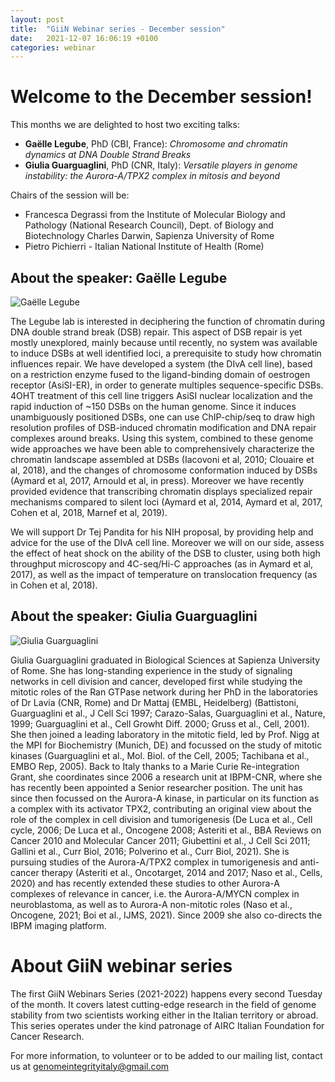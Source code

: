 ```yaml
---
layout: post
title:  "GiiN Webinar series - December session"
date:   2021-12-07 16:06:19 +0100
categories: webinar
---
```


# Welcome to the December session! 

This months we are delighted to host two exciting talks: 

- **Gaëlle Legube**, PhD (CBI, France): _Chromosome and chromatin dynamics at DNA Double Strand Breaks_
- **Giulia Guarguaglini**, PhD (CNR, Italy): _Versatile players in genome instability: the Aurora-A/TPX2 complex in mitosis and beyond_

Chairs of the session will be:

- Francesca Degrassi from the Institute of Molecular Biology and Pathology (National Research Council), Dept. of Biology and Biotechnology Charles Darwin, Sapienza University of Rome
- Pietro Pichierri - Italian National Institute of Health (Rome)

## About the speaker: Gaëlle Legube

![Gaëlle Legube]({{site.baseurl}}/assets/speakers/2021/12/legube.jpg)

The Legube lab is interested in deciphering the function of chromatin during DNA double strand break (DSB) repair. This aspect of DSB repair is yet mostly unexplored, mainly because until recently, no system was available to induce DSBs at well identified loci, a prerequisite to study how chromatin influences repair. We have developed a system (the DIvA cell line), based on a restriction enzyme fused to the ligand-binding domain of oestrogen receptor (AsiSI-ER), in order to generate multiples sequence-specific DSBs. 4OHT treatment of this cell line triggers AsiSI nuclear localization and the rapid induction of ~150 DSBs on the human genome. Since it induces unambiguously positioned DSBs, one can use ChIP-chip/seq to draw high resolution profiles of DSB-induced chromatin modification and DNA repair complexes around breaks. Using this system, combined to these genome wide approaches we have been able to comprehensively characterize the chromatin landscape assembled at DSBs (Iacovoni et al, 2010; Clouaire et al, 2018), and the changes of chromosome conformation induced by DSBs (Aymard et al, 2017, Arnould et al, in press). Moreover we have recently provided evidence that transcribing chromatin displays specialized repair mechanisms compared to silent loci (Aymard et al, 2014, Aymard et al, 2017, Cohen et al, 2018, Marnef et al, 2019).

We will support Dr Tej Pandita for his NIH proposal, by providing help and advice for the use of the DIvA cell line. Moreover we will on our side, assess the effect of heat shock on the ability of the DSB to cluster, using both high throughput microscopy and 4C-seq/Hi-C approaches (as in Aymard et al, 2017), as well as the impact of temperature on translocation frequency (as in Cohen et al, 2018).

## About the speaker: Giulia Guarguaglini

![Giulia Guarguaglini]({{site.baseurl}}/assets/speakers/2021/12/guarguaglini.png)

Giulia Guarguaglini graduated in Biological Sciences at Sapienza University of Rome. She has long-standing experience in the study of signaling networks in cell division and cancer, developed first while studying the mitotic roles of the Ran GTPase network during her PhD in the laboratories of Dr Lavia (CNR, Rome) and Dr Mattaj (EMBL, Heidelberg) (Battistoni, Guarguaglini et al., J Cell Sci 1997; Carazo-Salas, Guarguaglini et al., Nature, 1999; Guarguaglini et al., Cell Growht Diff. 2000; Gruss et al., Cell, 2001). She then joined a leading laboratory in the mitotic field, led by Prof. Nigg at the MPI for Biochemistry (Munich, DE) and focussed on the study of mitotic kinases (Guarguaglini et al., Mol. Biol. of the Cell, 2005; Tachibana et al., EMBO Rep, 2005). Back to Italy thanks to a Marie Curie Re-integration Grant, she coordinates since 2006 a research unit at IBPM-CNR, where she has recently been appointed a Senior researcher position. The unit has since then focussed on the Aurora-A kinase, in particular on its function as a complex with its activator TPX2, contributing an original view about the role of the complex in cell division and tumorigenesis (De Luca et al., Cell cycle, 2006; De Luca et al., Oncogene 2008; Asteriti et al., BBA Reviews on Cancer 2010 and Molecular Cancer 2011; Giubettini et al., J Cell Sci 2011; Gallini et al., Curr Biol, 2016; Polverino et al., Curr Biol, 2021). She is pursuing studies of the Aurora-A/TPX2 complex in tumorigenesis and anti-cancer therapy (Asteriti et al., Oncotarget, 2014 and 2017; Naso et al., Cells, 2020) and has recently extended these studies to other Aurora-A complexes of relevance in cancer, i.e. the Aurora-A/MYCN complex in neuroblastoma, as well as to Aurora-A non-mitotic roles (Naso et al., Oncogene, 2021; Boi et al., IJMS, 2021). Since 2009 she also co-directs the IBPM imaging platform.

# About GiiN webinar series

The first GiiN Webinars Series (2021-2022) happens every second Tuesday of the month. It covers latest cutting-edge research in the field of genome stability from two scientists working either in the Italian territory or abroad. This series operates under the kind patronage of AIRC Italian Foundation for Cancer Research.

For more information, to volunteer or to be added to our mailing list, contact us at [genomeintegrityitaly@gmail.com](mailto:genomeintegrityitaly@gmail.com)